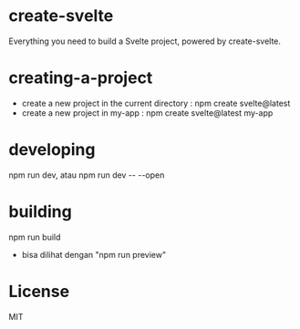 # create-svelte
Everything you need to build a Svelte project, powered by create-svelte.

# creating-a-project
- create a new project in the current directory :
npm create svelte@latest
- create a new project in my-app :
npm create svelte@latest my-app

# developing
npm run dev, atau npm run dev -- --open

# building
npm run build
- bisa dilihat dengan "npm run preview"

# License
MIT
